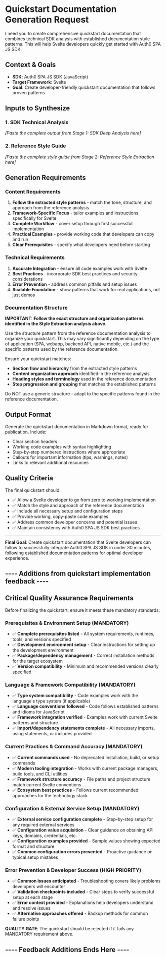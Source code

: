 # Quickstart Documentation Generation Request

I need you to create comprehensive quickstart documentation that combines technical SDK analysis with established documentation style patterns. This will help Svelte developers quickly get started with Auth0 SPA JS SDK.

## Context & Goals
- **SDK**: Auth0 SPA JS SDK (JavaScript)
- **Target Framework**: Svelte
- **Goal**: Create developer-friendly quickstart documentation that follows proven patterns

## Inputs to Synthesize

### 1. SDK Technical Analysis
*[Paste the complete output from Stage 1: SDK Deep Analysis here]*

### 2. Reference Style Guide
*[Paste the complete style guide from Stage 2: Reference Style Extraction here]*

## Generation Requirements

### Content Requirements
1. **Follow the extracted style patterns** - match the tone, structure, and approach from the reference analysis
2. **Framework-Specific Focus** - tailor examples and instructions specifically for Svelte
3. **Complete Workflow** - cover setup through first successful implementation
4. **Practical Examples** - provide working code that developers can copy and run
5. **Clear Prerequisites** - specify what developers need before starting

### Technical Requirements
1. **Accurate Integration** - ensure all code examples work with Svelte
2. **Best Practices** - incorporate SDK best practices and security considerations
3. **Error Prevention** - address common pitfalls and setup issues
4. **Scalable Foundation** - show patterns that work for real applications, not just demos

### Documentation Structure
**IMPORTANT: Follow the exact structure and organization patterns identified in the Style Extraction analysis above.**

Use the structure pattern from the reference documentation analysis to organize your quickstart. This may vary significantly depending on the type of application (SPA, webapp, backend API, native mobile, etc.) and the specific patterns used by the reference documentation.

Ensure your quickstart matches:
- **Section flow and hierarchy** from the extracted style patterns
- **Content organization approach** identified in the reference analysis  
- **Heading styles and terminology** used in the reference documentation
- **Step progression and grouping** that matches the established patterns

Do NOT use a generic structure - adapt to the specific patterns found in the reference documentation.

## Output Format
Generate the quickstart documentation in Markdown format, ready for publication. Include:
- Clear section headers
- Working code examples with syntax highlighting
- Step-by-step numbered instructions where appropriate
- Callouts for important information (tips, warnings, notes)
- Links to relevant additional resources

## Quality Criteria
The final quickstart should:
- ✅ Allow a Svelte developer to go from zero to working implementation
- ✅ Match the style and approach of the reference documentation
- ✅ Include all necessary setup and configuration steps
- ✅ Provide working, copy-paste code examples
- ✅ Address common developer concerns and potential issues
- ✅ Maintain consistency with Auth0 SPA JS SDK best practices

---
**Final Goal**: Create quickstart documentation that Svelte developers can follow to successfully integrate Auth0 SPA JS SDK in under 30 minutes, following established documentation patterns for optimal developer experience.


## ---- Additions from quickstart implementation feedback ----

## Critical Quality Assurance Requirements

Before finalizing the quickstart, ensure it meets these mandatory standards:

### Prerequisites & Environment Setup (MANDATORY)
- ✅ **Complete prerequisites listed** - All system requirements, runtimes, tools, and versions specified
- ✅ **Development environment setup** - Clear instructions for setting up the development environment
- ✅ **Package/dependency management** - Correct installation methods for the target ecosystem
- ✅ **Version compatibility** - Minimum and recommended versions clearly specified

### Language & Framework Compatibility (MANDATORY)
- ✅ **Type system compatibility** - Code examples work with the language's type system (if applicable)
- ✅ **Language conventions followed** - Code follows established patterns and idioms for JavaScript
- ✅ **Framework integration verified** - Examples work with current Svelte patterns and structure
- ✅ **Import/dependency statements complete** - All necessary imports, using statements, or includes provided

### Current Practices & Command Accuracy (MANDATORY)
- ✅ **Current commands used** - No deprecated installation, build, or setup commands
- ✅ **Modern tooling integration** - Works with current package managers, build tools, and CLI utilities
- ✅ **Framework structure accuracy** - File paths and project structure match current Svelte conventions
- ✅ **Ecosystem best practices** - Follows current recommended approaches for the technology stack

### Configuration & External Service Setup (MANDATORY)
- ✅ **External service configuration complete** - Step-by-step setup for any required external services
- ✅ **Configuration value acquisition** - Clear guidance on obtaining API keys, domains, credentials, etc.
- ✅ **Configuration examples provided** - Sample values showing expected format and structure
- ✅ **Common configuration errors prevented** - Proactive guidance on typical setup mistakes

### Error Prevention & Developer Success (HIGH PRIORITY)
- ✅ **Common issues anticipated** - Troubleshooting covers likely problems developers will encounter
- ✅ **Validation checkpoints included** - Clear steps to verify successful setup at each stage
- ✅ **Error context provided** - Explanations help developers understand and resolve issues
- ✅ **Alternative approaches offered** - Backup methods for common failure points

**QUALITY GATE**: The quickstart should be rejected if it fails any MANDATORY requirement above.

## ---- Feedback Additions Ends Here ----
